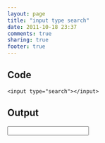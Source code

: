 ```yaml
---
layout: page
title: "input type search"
date: 2011-10-18 23:37
comments: true
sharing: true
footer: true
---
```


## Code
```<input type="search"></input>```


## Output
<input type="search"></input>